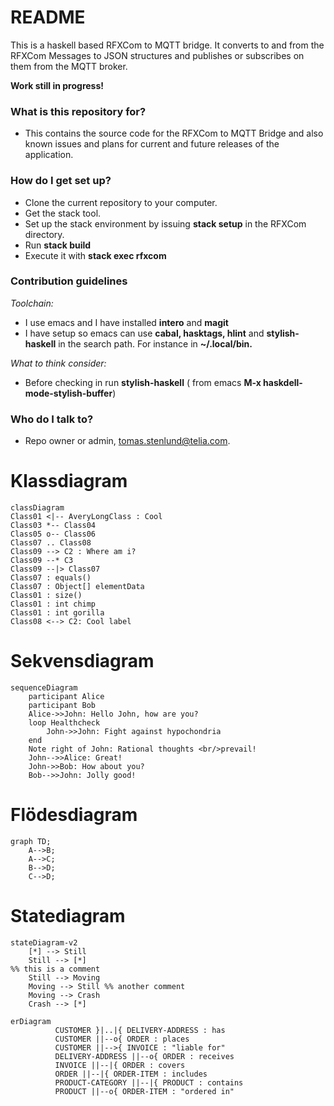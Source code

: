 # README #

This is a haskell based RFXCom to MQTT bridge. It converts to and from the RFXCom Messages to JSON structures and publishes or subscribes on them from the MQTT broker.

**Work still in progress!**


### What is this repository for? ###

* This contains the source code for the RFXCom to MQTT Bridge and also known issues and plans for current and future releases of the application.

### How do I get set up? ###

* Clone the current repository to your computer.
* Get the stack tool.
* Set up the stack environment by issuing **stack setup** in the RFXCom directory.
* Run **stack build**
* Execute it with **stack exec rfxcom**

### Contribution guidelines ###

_Toolchain:_

* I use emacs and I have installed **intero** and **magit**
* I have setup so emacs can use **cabal, hasktags, hlint** and **stylish-haskell** in the search path. For instance in **~/.local/bin.**

_What to think consider:_

* Before checking in run **stylish-haskell** ( from emacs **M-x haskdell-mode-stylish-buffer**)

### Who do I talk to? ###

* Repo owner or admin, tomas.stenlund@telia.com.

# Klassdiagram

```mermaid
classDiagram
Class01 <|-- AveryLongClass : Cool
Class03 *-- Class04
Class05 o-- Class06
Class07 .. Class08
Class09 --> C2 : Where am i?
Class09 --* C3
Class09 --|> Class07
Class07 : equals()
Class07 : Object[] elementData
Class01 : size()
Class01 : int chimp
Class01 : int gorilla
Class08 <--> C2: Cool label
```

# Sekvensdiagram

```mermaid
sequenceDiagram
    participant Alice
    participant Bob
    Alice->>John: Hello John, how are you?
    loop Healthcheck
        John->>John: Fight against hypochondria
    end
    Note right of John: Rational thoughts <br/>prevail!
    John-->>Alice: Great!
    John->>Bob: How about you?
    Bob-->>John: Jolly good!
```

# Flödesdiagram


```mermaid
graph TD;
    A-->B;
    A-->C;
    B-->D;
    C-->D;
```


# Statediagram
```mermaid
stateDiagram-v2
    [*] --> Still
    Still --> [*]
%% this is a comment
    Still --> Moving
    Moving --> Still %% another comment
    Moving --> Crash
    Crash --> [*]
```


```mermaid
erDiagram
          CUSTOMER }|..|{ DELIVERY-ADDRESS : has
          CUSTOMER ||--o{ ORDER : places
          CUSTOMER ||-->{ INVOICE : "liable for"
          DELIVERY-ADDRESS ||--o{ ORDER : receives
          INVOICE ||--|{ ORDER : covers
          ORDER ||--|{ ORDER-ITEM : includes
          PRODUCT-CATEGORY ||--|{ PRODUCT : contains
          PRODUCT ||--o{ ORDER-ITEM : "ordered in"
  ```
